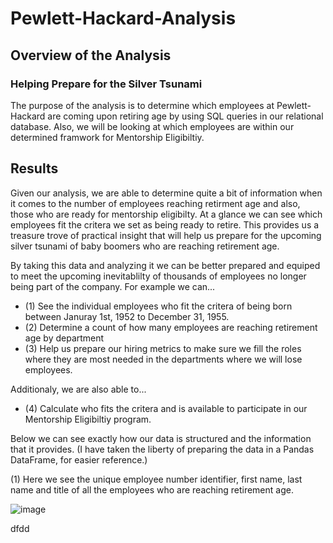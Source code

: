 # Pewlett-Hackard-Analysis
## Overview of the Analysis
### Helping Prepare for the Silver Tsunami
The purpose of the analysis is to determine which employees at Pewlett-Hackard are coming upon retiring age by using SQL queries in our relational database. Also, we will be looking at which employees are within our determined framwork for Mentorship Eligibiltiy.

## Results
Given our analysis, we are able to determine quite a bit of information when it comes to the number of employees reaching retirment age and also, those who are ready for mentorship eligibilty. At a glance we can see which employees fit the critera we set as being ready to retire. This provides us a treasure trove of practical insight that will help us prepare for the upcoming silver tsunami of baby boomers who are reaching retirement age. 

By taking this data and analyzing it we can be better prepared and equiped to meet the upcoming inevitablilty of thousands of employees no longer being part of the company. For example we can...

- (1) See the individual employees who fit the critera of being born between Januray 1st, 1952 to December 31, 1955.
- (2) Determine a count of how many employees are reaching retirement age by department
- (3) Help us prepare our hiring metrics to make sure we fill the roles where they are most needed in the departments where we will lose employees.

Additionaly, we are also able to...

- (4) Calculate who fits the critera and is available to participate in our Mentorship Eligibiltiy program.

Below we can see exactly how our data is structured and the information that it provides. (I have taken the liberty of preparing the data in a Pandas DataFrame, for easier reference.)


(1) Here we see the unique employee number identifier, first name, last name and title of all the employees who are reaching retirement age. 

![image](https://user-images.githubusercontent.com/93171738/153124576-fd468203-39de-471f-b550-30e8e405da53.png)

dfdd
